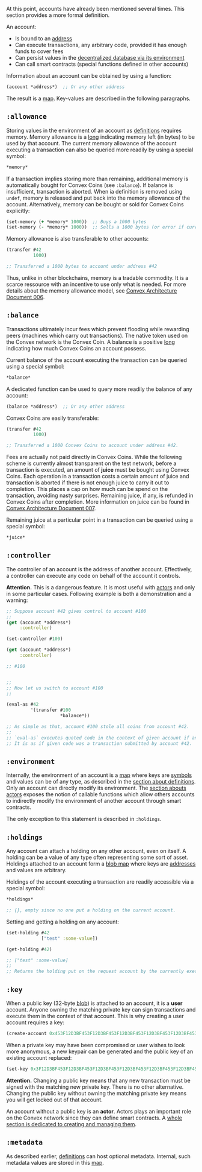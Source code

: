 At this point, accounts have already been mentioned several times. This section provides a more formal definition.

An account:

- Is bound to an [address](/cvm/data-types/address)
- Can execute transactions, any arbitrary code, provided it has enough funds to cover fees
- Can persist values in the [decentralized database via its environment](/cvm/definitions)
- Can call smart contracts (special functions defined in other accounts)

Information about an account can be obtained by using a function:

```clojure
(account *address*)  ;; Or any other address
```

The result is a [map](/cvm/data-types/map). Key-values are described in the following paragraphs.


## `:allowance`

Storing values in the environment of an account as [definitions](/cvm/definitions) requires memory. Memory allowance is a [long](/cvm/data-types/long)
indicating memory left (in bytes) to be used by that account. The current memory allowance of the account executing a transaction can also be queried
more readily by using a special symbol:

```clojure
*memory*
```

If a transaction implies storing more than remaining, additional memory is automatically bought for Convex Coins (see `:balance`). If balance is insufficient,
transaction is aborted. When ia definition is removed using `undef`, memory is released and put back into the memory allowance of the account. Alternatively,
memory can be bought or sold for Convex Coins explicitly:

```clojure
(set-memory (+ *memory* 1000))  ;; Buys a 1000 bytes
(set-memory (- *memory* 1000))  ;; Sells a 1000 bytes (or error if current allowance is insufficient)
```

Memory allowance is also transferable to other accounts:

```clojure
(transfer #42
          1000)

;; Transferred a 1000 bytes to account under address #42
```

Thus, unlike in other blockchains, memory is a tradable commodity. It is a scarce ressource with an incentive to use only what is needed.
For more details about the memory allowance model, see [Convex Architecture Document 006](https://github.com/Convex-Dev/design/tree/main/cad/006_memory).


## `:balance`

Transactions ultimately incur fees which prevent flooding while rewarding peers (machines which carry out transactions). The native token used
on the Convex network is the Convex Coin. A balance is a positive [long](/cvm/data-types/long) indicating how much Convex Coins an account possess.

Current balance of the account executing the transaction can be queried using a special symbol:

```clojure
*balance*
```

A dedicated function can be used to query more readily the balance of any account:

```clojure
(balance *address*)  ;; Or any other address
```

Convex Coins are easily transferable:

```clojure
(transfer #42
          1000)

;; Transferred a 1000 Convex Coins to account under address #42.
```

Fees are actually not paid directly in Convex Coins. While the following scheme is currently almost transparent on the test network, before a transaction
is executed, an amount of **juice** must be bought using Convex Coins. Each operation in a transaction costs a certain amount of juice and transaction is
aborted if there is not enough juice to carry it out to completion. This places a cap on how much can be spend on the transaction, avoiding nasty surprises.
Remaining juice, if any, is refunded in Convex Coins after completion. More information on juice can be found in [Convex Architecture Document 007](https://github.com/Convex-Dev/design/tree/main/cad/007_juice).

Remaining juice at a particular point in a transaction can be queried using a special symbol:

```clojure
*juice*
```


## `:controller`

The controller of an account is the address of another account. Effectively, a controller can execute any code on behalf of the account it controls.

**Attention.** This is a dangerous feature. It is most useful with [actors](/cvm/actors) and only in some particular cases. Following example is both
a demonstration and a warning:

```clojure
;; Suppose account #42 gives control to account #100
;;
(get (account *address*)
     :controller)

(set-controller #100)

(get (account *address*)
     :controller)

;; #100


;;
;; Now let us switch to account #100
;;

(eval-as #42
         '(transfer #100
                    *balance*))

;; As simple as that, account #100 stole all coins from account #42. 
;;
;; `eval-as` executes quoted code in the context of given account if and only if current account is a controller.
;; It is as if given code was a transaction submitted by account #42.

```


## `:environment`

Internally, the environment of an account is a [map](/cvm/data-types/map) where keys are [symbols](/cvm/data-types/symbol) and values can be of any type, as
described in the [section about definitions](/cvm/definitions). Only an account can directly modify its environment. The [section abouts actors](/cvm/actors)
exposes the notion of callable functions which allow others accounts to indirectly modify the environment of another account through smart contracts.

The only exception to this statement is described in `:holdings`.


## `:holdings`

Any account can attach a holding on any other account, even on itself. A holding can be a value of any type often representing some sort of asset. Holdings
attached to an account form a [blob map](/cvm/data-types/blob-map) where keys are [addresses](/cvm/data-types/map) and values are arbitrary.

Holdings of the account executing a transaction are readily accessible via a special symbol:

```clojure
*holdings*

;; {}, empty since no one put a holding on the current account.
```

Setting and getting a holding on any account:

```clojure
(set-holding #42
             ["test" :some-value])

(get-holding #42)

;; ["test" :some-value]
;;
;; Returns the holding put on the request account by the currently executing account.
```


## `:key`

When a public key (32-byte [blob](/cvm/data-types/blob)) is attached to an account, it is a **user** account. Anyone owning the matching private key can sign
transactions and execute them in the context of that account. This is why creating a user account requires a key:

```clojure
(create-account 0x453F12D3BF453F12D3BF453F12D3BF453F12D3BF453F12D3BF453F12D3BF45DA)
```

When a private key may have been compromised or user wishes to look more anonymous, a new keypair can be generated and the public key of an existing account
replaced:

```clojure
(set-key 0x3F12D3BF453F12D3BF453F12D3BF453F12D3BF453F12D3BF453F12D3BF45DA9E)
```

**Attention.** Changing a public key means that any new transaction must be signed with the matching new private key. There is no other alternative. Changing
the public key without owning the matching private key means you will get locked out of that account.

An account without a public key is an **actor**. Actors plays an important role on the Convex network since they can define smart contracts. A [whole section
is dedicated to creating and managing them](/cvm/actors).


## `:metadata`

As described earlier, [definitions](/cvm/definitions) can host optional metadata. Internal, such metadata values are stored in this [map](/cvm/data-types/map).
